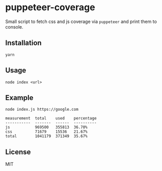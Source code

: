 # puppeteer-coverage

Small script to fetch css and js coverage via `puppeteer` and print them to console.

## Installation
`yarn`

## Usage
`node index <url>`

## Example
```
node index.js https://google.com

measurement  total    used    percentage
-----------  -------  ------  ----------
js           969500   355813  36.70%
css          71679    15536   21.67%
total        1041179  371349  35.67%
```

## License
MIT
